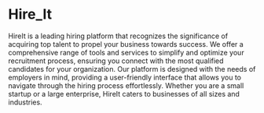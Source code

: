 # Hire_It

HireIt is a leading hiring platform that recognizes the significance of acquiring top talent to propel your business towards success. We offer a comprehensive range of tools and services to simplify and optimize your recruitment process, ensuring you connect with the most qualified candidates for your organization. Our platform is designed with the needs of employers in mind, providing a user-friendly interface that allows you to navigate through the hiring process effortlessly. Whether you are a small startup or a large enterprise, HireIt caters to businesses of all sizes and industries.

